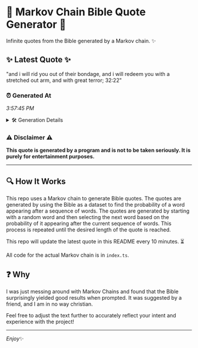 # 📖 Markov Chain Bible Quote Generator 📖

Infinite quotes from the Bible generated by a Markov chain. ✨

## ✨ Latest Quote ✨
"and i will rid you out of their bondage, and i will redeem you with a stretched out arm, and with great terror; 32:22"

### ⏰ Generated At
*3:57:45 PM*

<details>
    <summary>🛠️ Generation Details</summary>
    <p>
        <strong>🌱 Seed:</strong> and<br>
        <strong>🔄 Iterations:</strong> 23<br>
        <strong>📜 Context History:</strong><br>[ and ]: i<br>[ and, i ]: will<br>[ and, i, will ]: rid<br>[ and, i, will, rid ]: you<br>[ and, i, will, rid, you ]: out<br>[ and, i, will, rid, you, out ]: of<br>[ i, will, rid, you, out, of ]: their<br>[ will, rid, you, out, of, their ]: bondage,<br>[ rid, you, out, of, their, bondage, ]: and<br>[ you, out, of, their, bondage,, and ]: i<br>[ out, of, their, bondage,, and, i ]: will<br>[ of, their, bondage,, and, i, will ]: redeem<br>[ their, bondage,, and, i, will, redeem ]: you<br>[ bondage,, and, i, will, redeem, you ]: with<br>[ and, i, will, redeem, you, with ]: a<br>[ i, will, redeem, you, with, a ]: stretched<br>[ will, redeem, you, with, a, stretched ]: out<br>[ redeem, you, with, a, stretched, out ]: arm,<br>[ you, with, a, stretched, out, arm, ]: and<br>[ with, a, stretched, out, arm,, and ]: with<br>[ a, stretched, out, arm,, and, with ]: great<br>[ stretched, out, arm,, and, with, great ]: terror;<br>[ out, arm,, and, with, great, terror; ]: 32:22<br>
    </p>
</details>

### ⚠️ Disclaimer ⚠️
**This quote is generated by a program and is not to be taken seriously. It is purely for entertainment purposes.**

---

## 🔍 How It Works

This repo uses a Markov chain to generate Bible quotes. The quotes are generated by using the Bible as a dataset to find the probability of a word appearing after a sequence of words. The quotes are generated by starting with a random word and then selecting the next word based on the probability of it appearing after the current sequence of words. This process is repeated until the desired length of the quote is reached.

This repo will update the latest quote in this README every 10 minutes. ⏳

All code for the actual Markov chain is in `index.ts`.

## ❓ Why

I was just messing around with Markov Chains and found that the Bible surprisingly yielded good results when prompted. 
It was suggested by a friend, and I am in no way christian.

Feel free to adjust the text further to accurately reflect your intent and experience with the project!

---

*Enjoy*✨
